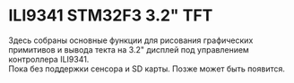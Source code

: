# ILI9341 STM32F3 3.2" TFT
Здесь собраны основные функции для рисования графических примитивов и вывода текта на 3.2" дисплей под управлением контроллера ILI9341.  
Пока без поддержки сенсора и SD карты. Позже может быть появится.
